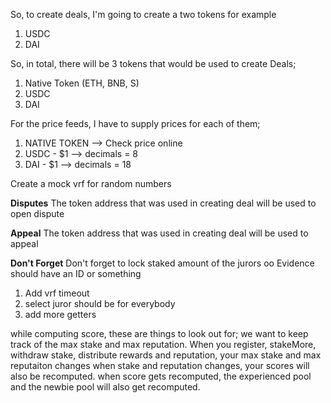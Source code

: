 So, to create deals, I'm going to create a two tokens for example
1. USDC
2. DAI

So, in total, there will be 3 tokens that would be used to create Deals;
1. Native Token (ETH, BNB, S)
2. USDC
3. DAI


For the price feeds, I have to supply prices for each of them;
1. NATIVE TOKEN --> Check price online
2. USDC - $1 --> decimals = 8
3. DAI - $1  --> decimals = 18


Create a mock vrf for random numbers

**Disputes**
The token address that was used in creating deal will be used to open dispute


**Appeal**
The token address that was used in creating deal will be used to appeal


**Don't Forget**
Don't forget to lock staked amount of the jurors oo
Evidence should have an ID or something

1. Add vrf timeout
2. select juror should be for everybody
3. add more getters



while computing score, these are things to look out for;
we want to keep track of the max stake and max reputation. When you register, stakeMore, withdraw stake, distribute rewards and reputation, your max stake and max reputaiton changes
when stake and reputation changes, your scores will also be recomputed.
when score gets recomputed, the experienced pool and the newbie pool will also get recomputed.

